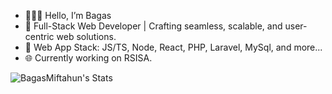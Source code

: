  - 🧙🏽‍♂️ Hello, I’m Bagas
 - 👾 Full-Stack Web Developer | Crafting seamless, scalable, and user-centric web solutions.
 - 📘 Web App Stack: JS/TS, Node, React, PHP, Laravel, MySql, and more... 
 - 🌐 Currently working on RSISA.

![BagasMiftahun's Stats](https://github-readme-stats.vercel.app/api?username=BagasMiftahun&theme=vue&show_icons=true&hide_border=false&count_private=true)

<!---
atlamors/atlamors is a ✨ special ✨ repository because its `README.md` (this file) appears on your GitHub profile.
You can click the Preview link to take a look at your changes.
--->
